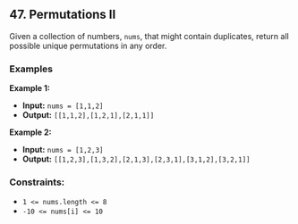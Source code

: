 ## 47. Permutations II

Given a collection of numbers, `nums`, that might contain duplicates, return all possible unique permutations in any order.

### Examples

**Example 1:**

- **Input:** `nums = [1,1,2]`
- **Output:** `[[1,1,2],[1,2,1],[2,1,1]]`

**Example 2:**

- **Input:** `nums = [1,2,3]`
- **Output:** `[[1,2,3],[1,3,2],[2,1,3],[2,3,1],[3,1,2],[3,2,1]]`

### Constraints:

- `1 <= nums.length <= 8`
- `-10 <= nums[i] <= 10`
